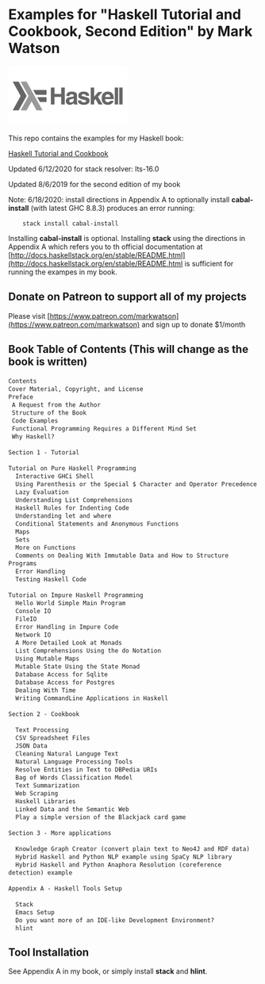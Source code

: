 # Examples for "Haskell Tutorial and Cookbook, Second Edition" by Mark Watson

![Haskell Logo](haskell.svg)

This repo contains the examples for my Haskell book:

[Haskell Tutorial and Cookbook](https://leanpub.com/haskell-cookbook)

Updated 6/12/2020 for stack resolver: lts-16.0

Updated 8/6/2019 for the second edition of my book

Note: 6/18/2020: install directions in Appendix A to optionally install **cabal-install** (with latest GHC 8.8.3) produces an error running:

        stack install cabal-install

Installing **cabal-install** is optional. Installing **stack** using the directions in Appendix A which refers you to th official documentation at [http://docs.haskellstack.org/en/stable/README.html](http://docs.haskellstack.org/en/stable/README.html is sufficient for running the exampes in my book.

## Donate on Patreon to support all of my projects

Please visit [https://www.patreon.com/markwatson](https://www.patreon.com/markwatson) and sign up to donate $1/month

## Book Table of Contents (This will change as the book is written)

````````
Contents
Cover Material, Copyright, and License
Preface
 A Request from the Author
 Structure of the Book
 Code Examples
 Functional Programming Requires a Different Mind Set
 Why Haskell?
 
Section 1 - Tutorial

Tutorial on Pure Haskell Programming
  Interactive GHCi Shell
  Using Parenthesis or the Special $ Character and Operator Precedence  
  Lazy Evaluation
  Understanding List Comprehensions 
  Haskell Rules for Indenting Code
  Understanding let and where 
  Conditional Statements and Anonymous Functions 
  Maps
  Sets
  More on Functions
  Comments on Dealing With Immutable Data and How to Structure Programs
  Error Handling
  Testing Haskell Code
 
Tutorial on Impure Haskell Programming
  Hello World Simple Main Program 
  Console IO
  FileIO
  Error Handling in Impure Code
  Network IO
  A More Detailed Look at Monads
  List Comprehensions Using the do Notation
  Using Mutable Maps
  Mutable State Using the State Monad
  Database Access for Sqlite
  Database Access for Postgres
  Dealing With Time
  Writing CommandLine Applications in Haskell

Section 2 - Cookbook

  Text Processing
  CSV Spreadsheet Files
  JSON Data
  Cleaning Natural Languge Text
  Natural Language Processing Tools
  Resolve Entities in Text to DBPedia URIs
  Bag of Words Classification Model
  Text Summarization
  Web Scraping
  Haskell Libraries
  Linked Data and the Semantic Web
  Play a simple version of the Blackjack card game

Section 3 - More applications

  Knowledge Graph Creator (convert plain text to Neo4J and RDF data)
  Hybrid Haskell and Python NLP example using SpaCy NLP library
  Hybrid Haskell and Python Anaphora Resolution (coreference detection) example

Appendix A - Haskell Tools Setup

  Stack
  Emacs Setup
  Do you want more of an IDE-like Development Environment?
  hlint
````````

## Tool Installation

See Appendix A in my book, or simply install **stack** and **hlint**.

